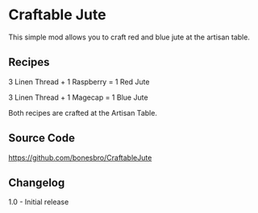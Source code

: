 # Craftable Jute
This simple mod allows you to craft red and blue jute at the artisan table.

## Recipes
3 Linen Thread + 1 Raspberry = 1 Red Jute

3 Linen Thread + 1 Magecap = 1 Blue Jute

Both recipes are crafted at the Artisan Table.

## Source Code
https://github.com/bonesbro/CraftableJute

## Changelog
1.0 - Initial release
